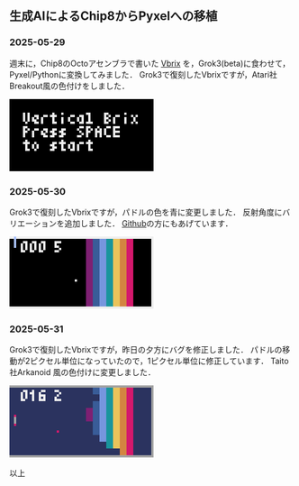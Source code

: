 ## 生成AIによるChip8からPyxelへの移植

### 2025-05-29

週末に，Chip8のOctoアセンブラで書いた
[Vbrix](https://github.com/jay-kumogata/PyxelChip8/tree/main/pyxel/vbrix)
を，Grok3(beta)に食わせて，Pyxel/Pythonに変換してみました．
Grok3で復刻したVbrixですが，Atari社Breakout風の色付けをしました．

<img src="https://github.com/jay-kumogata/PyxelChip8/blob/main/pyxel/vbrix/screenshots/vbrix01.gif" width="256">

### 2025-05-30

Grok3で復刻したVbrixですが，パドルの色を青に変更しました．
反射角度にバリエーションを追加しました．
[Github](https://github.com/jay-kumogata/PyxelChip8/tree/main/pyxel/vbrix)の方にもあげています．

<img src="https://github.com/jay-kumogata/PyxelChip8/blob/main/pyxel/vbrix/screenshots/vbrix02.gif" width="256">

### 2025-05-31

Grok3で復刻したVbrixですが，昨日の夕方にバグを修正しました．
パドルの移動が2ピクセル単位になっていたので，1ピクセル単位に修正しています．
Taito社Arkanoid 風の色付けに変更しました．

<img src="https://github.com/jay-kumogata/PyxelChip8/blob/main/pyxel/vbrix/screenshots/vbrix03.gif" width="256">

以上